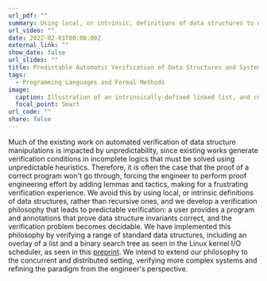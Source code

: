 ```yaml
---
url_pdf: ""
summary: Using local, or intrinsic, definitions of data structures to develop predictable verification for data structures and systems.
url_video: ""
date: 2022-02-01T00:00:00Z
external_link: ""
show_date: false
url_slides: ""
title: Predictable Automatic Verification of Data Structures and Systems
tags:
  - Programming Languages and Formal Methods
image:
  caption: Illustration of an intrinsically-defined linked list, and code verified in the philosophy built around intrinsic definitions.
  focal_point: Smart
url_code: ""
share: false
---
```

Much of the existing work on automated verification of data structure manipulations is impacted by unpredictability, since existing works generate verification conditions in incomplete logics that must be solved using unpredictable heuristics. Therefore, it is often the case that the proof of a correct program won't go through, forcing the engineer to perform proof engineering effort by adding lemmas and tactics, making for a frustrating verification experience. We avoid this by using local, or intrinsic definitions of data structures, rather than recursive ones, and we develop a verification philosophy that leads to predictable verification: a user provides a program and annotations that prove data structure invariants correct, and the verification problem becomes decidable. We have implemented this philosophy by verifying a range of standard data structures, including an overlay of a list and a binary search tree as seen in the Linux kernel I/O scheduler, as seen in this [preprint](uploads/IntrinsicDataStructures.pdf). We intend to extend our philosophy to the concurrent and distributed setting, verifying more complex systems and refining the paradigm from the engineer's perspective.
